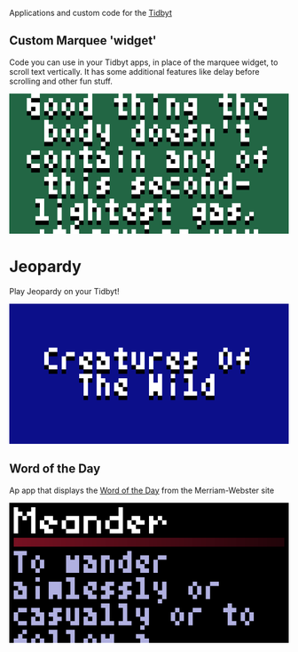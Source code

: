 Applications and custom code for the [Tidbyt](https://tidbyt.com)

## Custom Marquee 'widget'
Code you can use in your Tidbyt apps, in place of the marquee widget, to scroll text vertically. It has some additional features like delay before scrolling and other fun stuff.

![](https://github.com/posburn/tidbyt-apps/blob/main/CustomMarquee/centered-shadow.gif)

# Jeopardy
Play Jeopardy on your Tidbyt!

![](https://github.com/posburn/tidbyt-apps/blob/main/Jeopardy/jeopardy.gif)

## Word of the Day
Ap app that displays the [Word of the Day](https://www.merriam-webster.com/word-of-the-day) from the Merriam-Webster site

![](https://github.com/posburn/tidbyt-apps/blob/main/WordOfTheDay/wordOfTheDay.gif)

